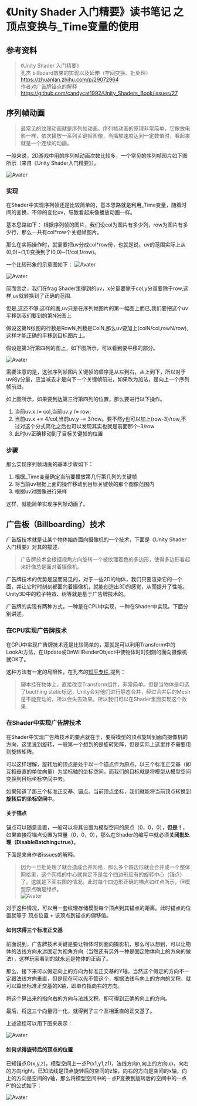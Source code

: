 # 《Unity Shader 入门精要》读书笔记 之 顶点变换与_Time变量的使用 #
## 参考资料 ##
> 《Unity Shader 入门精要》  
> 孔杰 billboard效果的实现以及延伸（空间变换、批处理） https://zhuanlan.zhihu.com/p/29072964  
> 作者对广告牌锚点的解释 https://github.com/candycat1992/Unity_Shaders_Book/issues/27
## 序列帧动画
> 最常见的纹理动画就是序列帧动画。序列帧动画的原理非常简单，它像放电影一样，依次播放一系列关键帧图像，当播放速度达到一定数值时，看起来就是一个连续的动画。

一般来说，2D游戏中用的序列帧动画次数比较多，一个常见的序列帧图片如下图所示（来自《Unity Shader入门精要》）。

![Avater](Image/readmeImage/boom.png)

### 实现
在Shader中实现序列帧还是比较简单的，基本思路就是利用_Time变量，随着时间的变换，不停的变化uv，导致看起来像播放动画一样。

基本思路如下：
根据序列帧的图片，我们设col为图片有多少列，row为图片有多少行，那么一共有col*row个关键帧图片。

那么在实际操作时，就需要把uv分成col*row份，也就是说，uv的范围实际上从(0,0)~(1,1)变换到了(0,0)~(1/col,1/row)。

一个比较形象的示意图如下：
![Avater](Image/readmeImage/vertexChanged0.png)

![Avater](Image/readmeImage/vertexChanged1.png)

简而言之，我们在frag Shader里得到的uv，x分量要除于col,y分量要除于row,这样,uv就转换到了正确的范围.

但是,这还不够,这样的画,uv只是在序列帧图片的第一幅图上而已,我们要把这个uv平移到我们要到的第N张图上

假设这第N张图的行数是RowN,列数是ColN,那么uv要加上(colN/col,rowN/row),这样才能正确的平移到目标图片上。

假设是第3行第四列的图上，如下图所示，可以看到要平移的部分。

![Avater](Image/readmeImage/vertexChanged2.png)

需要注意的是，这张序列帧图片关键帧的顺序是从左到右，从上到下，所以对于uv的y分量，应当减去才是向下一个关键帧前进，如果改为加法，是向上一个序列帧前进。

如上图所示，如果要到达第三行第四列的位置，那么要进行以下操作。

1. 当前uv.x /= col,当前uv.y /= row;
2. 当前uv.x += 4/col,当前uv.y -= 3/row。要不然y也可以加上(row-3)/row,不过对这个分式简化之后也可以发现其实也就是前面那个-3/row
3. 此时uv正确移动到了目标关键帧的位置

### 步骤
那么实现序列帧动画的基本步骤如下：

1. 根据_Time变量确定当前要播放第几行第几列的关键帧
2. 将当前uv根据上面的操作移动到目标关键帧的那个图像范围内
3. 根据uv对图像进行采样

这样，就能简单实现序列帧动画了。

## 广告板（Billboarding）技术
广告版技术就是让某个物体始终面向摄像机的一个技术，下面是《Unity Shader入门精要》对其的描述.

> 广告牌技术会根据视角方向旋转一个被纹理着色的多边形，使得多边形看起来好像总是面对着摄像机。

广告牌技术的优势是显而易见的，对于一些2D的物体，我们只要渲染它的一个面，并让它时时刻刻都面向着摄像机，就能创造出3D的感觉，从而提升了性能。Unity3D中的粒子特效、树等就是基于广告牌技术的。

广告牌的实现有两种方式，一种是在CPU中实现，一种在Shader中实现。下面分别讲述。

### 在CPU实现广告牌技术
在CPU中实现广告牌技术还是比较简单的，那就是可以利用Transform中的LookAt方法，在Update或OnWillRenderObject中使物体时时刻刻的面向摄像机就OK了。

这种方法有一定的局限性，在孔杰的[知乎专栏](https://zhuanlan.zhihu.com/p/29072964),提到：

>脚本挂在物体上，直接改变Transform组件，非常简单。但是当物体是勾选了bacthing static标记，Unity会对他们进行静态合并，经过合并后的Mesh是不能变动的，所以会失去效果。所以我们可以在Shader里面实现这个效果

### 在Shader中实现广告牌技术
在Shader中实现广告牌技术的要点就在于，要将模型的顶点旋转到面向摄像机的方向，这里说到旋转，一般第一个想到的是旋转矩阵，但是实际上这里并不需要用到旋转矩阵。

可以这样理解，旋转后的顶点是处于以一个锚点作为原点，以三个标准正交基（即互相垂直的单位向量）为坐标轴的坐标空间，而我们的目标就是将模型从模型空间变换到目标坐标空间中去。

如果知道了那三个标准正交基、锚点、当前顶点坐标，我们就能将当前顶点转换到**旋转后的坐标空间**中。

#### 关于锚点
锚点可以随意设置，一般可以将其设置为模型空间的原点（0，0，0），**但是！**，如果直接将锚点设置为常量（0，0，0），那么在Shader的编写中就必须**关闭批处理（DisableBatching=true）**。

下面是来自作者issues的解释。

> 因为一旦批处理了就会造成合并网格，那么多个四边形就会合并成一个整体网格里，这个网格的中心就肯定不是每个四边形应有的旋转中心（锚点）了。这就是下面右图的情况。此时每个四边形正确的锚点如红点所示，但模型原点确是绿点。  
> ![Avater](Image/readmeImage/vertexChanged4.png)

对于这种情况，可以用一套纹理存储模型每个顶点到其锚点的距离。此时锚点的位置就等于 顶点位置 + 该顶点到锚点的偏移值。

#### 如何求得三个标准正交基
前面说到，广告牌技术关键是要让物体时刻面向摄影机，那么可以想到，可以让物体的法线方向永远固定为视角方向（当然还有另外一种是固定物体向上的方向的做法），这样玩家看到的就永远是物体的正面了。

那么，接下来可以假定向上的方向为标准正交基的Y轴，当然这个假定的方向不一定跟法线方向垂直，但是现在可以先不管这个，根据法线与向上的方向的叉积，就可以算出标准正交基的X轴，即单位指向右的方向。

将这个算出来的指向右的方向与法线叉积，即可得到正确的向上的方向。

最后，将这三个向量归一化，就得到了三个互相垂直的正交基了。

上述流程可以用下图来表示：

![Avater](Image/readmeImage/vertexChanged5.png)

#### 如何求得旋转后的顶点的位置
已知锚点O(x,y,z)，模型空间上一点P(x1,y1,z1)，法线方向n,向上的方向up，向右的方向right，已知法线是顶点旋转后的空间的z轴，向右的方向是空间的x轴，向上的方向是空间的y轴，那么将模型空间中的一点P变换到旋转后的空间中的一点P'的公式如下：

![Avater](Image/readmeImage/vertexChanged6.png)
